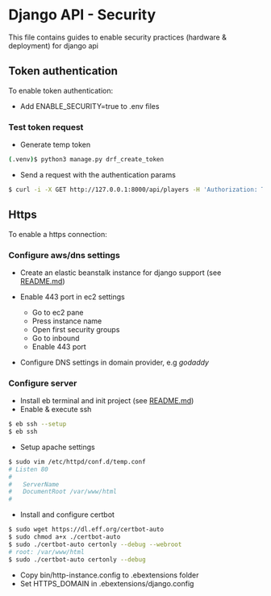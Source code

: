 # Django API - Security

This file contains guides to enable security practices (hardware & deployment) for django api

## Token authentication

To enable token authentication:

- Add ENABLE_SECURITY=true to .env files

### Test token request

- Generate temp token
```bash
(.venv)$ python3 manage.py drf_create_token 
```

- Send a request with the authentication params
```bash
$ curl -i -X GET http://127.0.0.1:8000/api/players -H 'Authorization: Token '
```

## Https

To enable a https connection:

### Configure aws/dns settings

-  Create an elastic beanstalk instance for django support (see [README.md](../README.md))   

-  Enable 443 port in ec2 settings
    -  Go to ec2 pane 
    -  Press instance name
    -  Open first security groups
    -  Go to inbound
    -  Enable 443 port

-  Configure DNS settings in domain provider, e.g *godaddy*

### Configure server

-  Install eb terminal and init project (see [README.md](../README.md))
-  Enable & execute ssh

```bash
$ eb ssh --setup
$ eb ssh
```

-  Setup apache settings

```bash
$ sudo vim /etc/httpd/conf.d/temp.conf
# Listen 80
# 
# 	ServerName 
# 	DocumentRoot /var/www/html
# 
```

-  Install and configure certbot

```bash
$ sudo wget https://dl.eff.org/certbot-auto
$ sudo chmod a+x ./certbot-auto
$ sudo ./certbot-auto certonly --debug --webroot
# root: /var/www/html
$ sudo ./certbot-auto certonly --debug
```

-  Copy bin/http-instance.config to .ebextensions folder
-  Set HTTPS_DOMAIN in .ebextensions/django.config